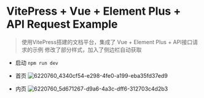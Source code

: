 # VitePress + Vue + Element Plus + API Request Example
> 使用VitePress搭建的文档平台，集成了 Vue + Element Plus + API接口请求的示例
> 修改了部分样式，加入了侧边栏自动获取

- 启动
`npm run dev`

- 首页
![6220760_4340cf54-e298-4fe0-a199-eba35fd37ed9](https://github.com/user-attachments/assets/164334c1-45ce-4f28-9444-08e88eb889d9)
- 内页
![6220760_5d671267-d9a6-4a3c-dff6-312703c4d2b3](https://github.com/user-attachments/assets/2d874206-6f57-413e-998d-7fc8c26cbfcf)
